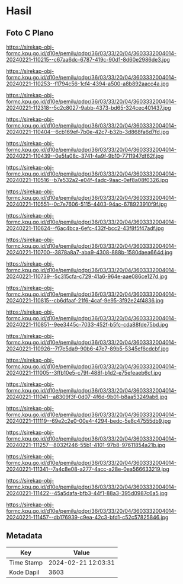 # Hasil

## Foto C Plano

https://sirekap-obj-formc.kpu.go.id/d10e/pemilu/pdpr/36/03/33/20/04/3603332004014-20240221-110215--c67aa6dc-6787-419c-90d1-8d60e2986de3.jpg

https://sirekap-obj-formc.kpu.go.id/d10e/pemilu/pdpr/36/03/33/20/04/3603332004014-20240221-110253--f1794c56-1cf4-4394-a500-a8b892aacc4a.jpg

https://sirekap-obj-formc.kpu.go.id/d10e/pemilu/pdpr/36/03/33/20/04/3603332004014-20240221-112318--5c2c8027-9abb-4373-bd65-324cec401437.jpg

https://sirekap-obj-formc.kpu.go.id/d10e/pemilu/pdpr/36/03/33/20/04/3603332004014-20240221-110404--6cb169ef-7b0e-42c7-b32b-3d868fa6d7fd.jpg

https://sirekap-obj-formc.kpu.go.id/d10e/pemilu/pdpr/36/03/33/20/04/3603332004014-20240221-110439--0e5fa08c-3741-4a9f-9b10-7711947df62f.jpg

https://sirekap-obj-formc.kpu.go.id/d10e/pemilu/pdpr/36/03/33/20/04/3603332004014-20240221-110516--b7e532a2-e04f-4adc-9aac-0ef8a08f0326.jpg

https://sirekap-obj-formc.kpu.go.id/d10e/pemilu/pdpr/36/03/33/20/04/3603332004014-20240221-110551--0c7e7606-5115-4403-94ac-678923910f9f.jpg

https://sirekap-obj-formc.kpu.go.id/d10e/pemilu/pdpr/36/03/33/20/04/3603332004014-20240221-110624--f6ac4bca-6efc-432f-bcc2-43f8f5f47adf.jpg

https://sirekap-obj-formc.kpu.go.id/d10e/pemilu/pdpr/36/03/33/20/04/3603332004014-20240221-110700--3878a8a7-aba9-4308-888b-1580daea664d.jpg

https://sirekap-obj-formc.kpu.go.id/d10e/pemilu/pdpr/36/03/33/20/04/3603332004014-20240221-110739--5c315cfa-c729-41a6-964e-aae086ce127d.jpg

https://sirekap-obj-formc.kpu.go.id/d10e/pemilu/pdpr/36/03/33/20/04/3603332004014-20240221-110815--cb6dfaaf-21f6-4caf-9e95-3f92e24f4836.jpg

https://sirekap-obj-formc.kpu.go.id/d10e/pemilu/pdpr/36/03/33/20/04/3603332004014-20240221-110851--9ee3445c-7033-452f-b5fc-cda88fde75bd.jpg

https://sirekap-obj-formc.kpu.go.id/d10e/pemilu/pdpr/36/03/33/20/04/3603332004014-20240221-110926--7f7e5da9-90b6-47e7-89b5-5345ef6cdcbf.jpg

https://sirekap-obj-formc.kpu.go.id/d10e/pemilu/pdpr/36/03/33/20/04/3603332004014-20240221-111005--3ffb10e5-c79f-488f-b1d2-e75efeaeb6cf.jpg

https://sirekap-obj-formc.kpu.go.id/d10e/pemilu/pdpr/36/03/33/20/04/3603332004014-20240221-111041--a8309f3f-0d07-4f6d-9b01-b8aa53249ab6.jpg

https://sirekap-obj-formc.kpu.go.id/d10e/pemilu/pdpr/36/03/33/20/04/3603332004014-20240221-111119--69e2c2e0-00e4-4294-bedc-5e8c47555db9.jpg

https://sirekap-obj-formc.kpu.go.id/d10e/pemilu/pdpr/36/03/33/20/04/3603332004014-20240221-111257--8032f246-55b1-4101-97b8-97611854a21b.jpg

https://sirekap-obj-formc.kpu.go.id/d10e/pemilu/pdpr/36/03/33/20/04/3603332004014-20240221-111341--7a4c8e08-a277-4acc-a28e-0ea566633219.jpg

https://sirekap-obj-formc.kpu.go.id/d10e/pemilu/pdpr/36/03/33/20/04/3603332004014-20240221-111422--45a5dafa-bfb3-44f1-88a3-395d0987c6a5.jpg

https://sirekap-obj-formc.kpu.go.id/d10e/pemilu/pdpr/36/03/33/20/04/3603332004014-20240221-111457--db176939-c9ea-42c3-bfd1-c52c57825846.jpg


## Metadata

| Key        | Value               |
| ---------- | ------------------- |
| Time Stamp | 2024-02-21 12:03:31 |
| Kode Dapil | 3603                |



